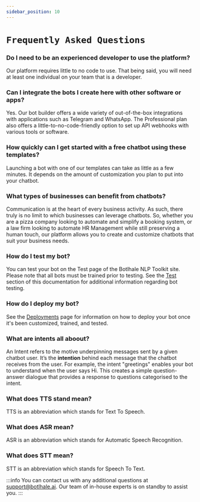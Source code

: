 ```yaml
---
sidebar_position: 10
---
```


# `Frequently Asked Questions`

### Do I need to be an experienced developer to use the platform? 

Our platform requires little to no code to use. That being said, you will need at least one individual on your team that is a developer.

### Can I integrate the bots I create here with other software or apps?

Yes. Our bot builder offers a wide variety of out-of-the-box integrations with applications such as Telegram and WhatsApp. The Professional plan also offers a little-to-no-code-friendly option to set up API webhooks with various tools or software.

### How quickly can I get started with a free chatbot using these templates?

Launching a bot with one of our templates can take as little as a few minutes. It depends on the amount of customization you plan to put into your chatbot.

### What types of businesses can benefit from chatbots?

Communication is at the heart of every business activity. As such, there truly is no limit to which businesses can leverage chatbots. So, whether you are a pizza company looking to automate and simplify a booking system, or a law firm looking to automate HR Management while still preserving a human touch, our platform allows you to create and customize chatbots that suit your business needs.

### How do I test my bot?

You can test your bot on the Test page of the Botlhale NLP Toolkit site. Please note that all bots must be trained prior to testing. See the [Test](https://docs.botlhale.xyz/docs/Platform/bot-builder/Testing) section of this documentation for additional information regarding bot testing. 

### How do I deploy my bot?

See the [Deployments](https://docs.botlhale.xyz/docs/Platform/live-bots/Deployments) page for information on how to deploy your bot once it's been customized, trained, and tested.

### What are intents all aboout?

An Intent refers to the motive underpinning messages sent by a given chatbot user. It’s the **intention** behind each message that the chatbot receives from the user. For example, the intent "greetings" enables your bot to understand when the user says Hi. This creates a simple question-answer dialogue that provides a response to questions categorised to the intent.

### What does TTS stand mean?

TTS is an abbreviation which stands for Text To Speech.

### What does ASR mean?

ASR is an abbreviation which stands for Automatic Speech Recognition.

### What does STT mean?

STT is an abbreviation which stands for Speech To Text.

:::info
You can contact us with any additional questions at support@botlhale.ai. Our team of in-house experts is on standby to assist you.
:::
